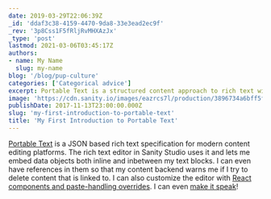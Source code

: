 ```yaml
---
date: 2019-03-29T22:06:39Z
_id: 'ddaf3c38-4159-4470-9da8-33e3ead2ec9f'
_rev: '3p8Css1F5fRljRvMHXAzJx'
_type: 'post'
lastmod: 2021-03-06T03:45:17Z
authors: 
- name: My Name
  slug: my-name
blog: '/blog/pup-culture'
categories: ['Categorical advice']
excerpt: Portable Text is a structured content approach to rich text with some pretty nifty capabilities.
image: 'https://cdn.sanity.io/images/eazrcs7l/production/3896734a6bff5fedfd3a94a0e587d960b1b22a4c-2250x1500.png?w=600'
publishDate: 2017-11-13T23:00:00.000Z
slug: 'my-first-introduction-to-portable-text'
title: 'My First Introduction to Portable Text'
---
```


[Portable Text](https://www.portabletext.org) is a JSON based rich text specification for modern content editing platforms. The rich text editor in Sanity Studio uses it and lets me embed data objects both inline and inbetween my text blocks. I can even have references in them so that my content backend warns me if I try to delete content that is linked to. I can also customize the editor with [React components and paste-handling overrides](https://www.sanity.io/docs/what-you-need-to-know-about-block-text/customization). I can even [make it speak](https://www.smashingmagazine.com/2019/03/sanity-portabletext-speech-synthesis/)!